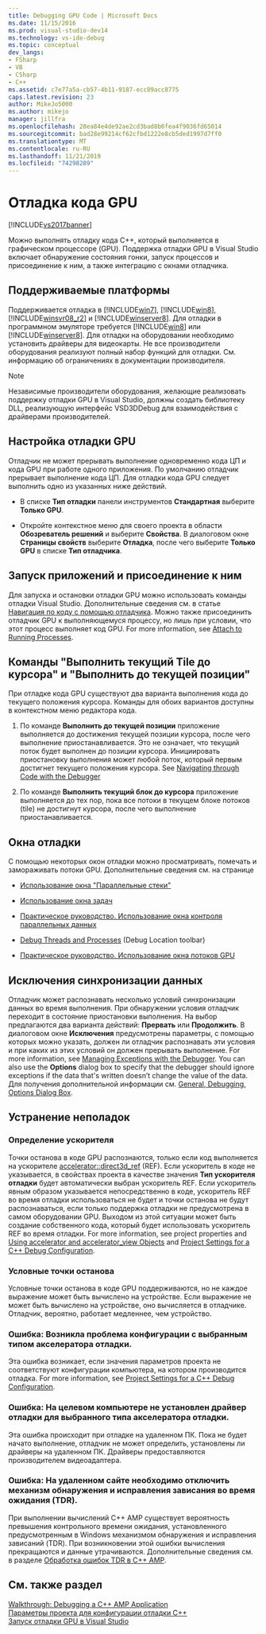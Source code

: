 ```yaml
---
title: Debugging GPU Code | Microsoft Docs
ms.date: 11/15/2016
ms.prod: visual-studio-dev14
ms.technology: vs-ide-debug
ms.topic: conceptual
dev_langs:
- FSharp
- VB
- CSharp
- C++
ms.assetid: c7e77a5a-cb57-4b11-9187-ecc89acc8775
caps.latest.revision: 23
author: MikeJo5000
ms.author: mikejo
manager: jillfra
ms.openlocfilehash: 28ea84e4de92ae2cd3bad8b6fea4f9036fd65014
ms.sourcegitcommit: bad28e99214cf62cfbd1222e8cb5ded1997d7ff0
ms.translationtype: MT
ms.contentlocale: ru-RU
ms.lasthandoff: 11/21/2019
ms.locfileid: "74298289"
---
```

# <a name="debugging-gpu-code"></a>Отладка кода GPU
[!INCLUDE[vs2017banner](../includes/vs2017banner.md)]

Можно выполнять отладку кода C++, который выполняется в графическом процессоре (GPU). Поддержка отладки GPU в Visual Studio включает обнаружение состояния гонки, запуск процессов и присоединение к ним, а также интеграцию с окнами отладчика.  
  
## <a name="supported-platforms"></a>Поддерживаемые платформы  
 Поддерживается отладка в [!INCLUDE[win7](../includes/win7-md.md)], [!INCLUDE[win8](../includes/win8-md.md)], [!INCLUDE[winsvr08_r2](../includes/winsvr08-r2-md.md)] и [!INCLUDE[winserver8](../includes/winserver8-md.md)]. Для отладки в программном эмуляторе требуется [!INCLUDE[win8](../includes/win8-md.md)] или [!INCLUDE[winserver8](../includes/winserver8-md.md)]. Для отладки на оборудовании необходимо установить драйверы для видеокарты. Не все производители оборудования реализуют полный набор функций для отладки. См. информацию об ограничениях в документации производителя.  
  
> [!NOTE]
> Независимые производители оборудования, желающие реализовать поддержку отладки GPU в Visual Studio, должны создать библиотеку DLL, реализующую интерфейс VSD3DDebug для взаимодействия с драйверами производителей.  
  
## <a name="configuring-gpu-debugging"></a>Настройка отладки GPU  
 Отладчик не может прерывать выполнение одновременно кода ЦП и кода GPU при работе одного приложения. По умолчанию отладчик прерывает выполнение кода ЦП. Для отладки кода GPU следует выполнить одно из указанных ниже действий.  
  
- В списке **Тип отладки** панели инструментов **Стандартная** выберите **Только GPU**.  
  
- Откройте контекстное меню для своего проекта в области **Обозреватель решений** и выберите **Свойства**. В диалоговом окне **Страницы свойств** выберите **Отладка**, после чего выберите **Только GPU** в списке **Тип отладчика**.  
  
## <a name="launching-and-attaching-to-applications"></a>Запуск приложений и присоединение к ним  
 Для запуска и остановки отладки GPU можно использовать команды отладки Visual Studio. Дополнительные сведения см. в статье [Навигация по коду с помощью отладчика](../debugger/navigating-through-code-with-the-debugger.md). Можно также присоединить отладчик GPU к выполняющемуся процессу, но лишь при условии, что этот процесс выполняет код GPU. For more information, see [Attach to Running Processes](../debugger/attach-to-running-processes-with-the-visual-studio-debugger.md).  
  
## <a name="run-current-tile-to-cursor-and-run-to-cursor"></a>Команды "Выполнить текущий Tile до курсора" и "Выполнить до текущей позиции"  
 При отладке кода GPU существуют два варианта выполнения кода до текущего положения курсора. Команды для обоих вариантов доступны в контекстном меню редактора кода.  
  
1. По команде **Выполнить до текущей позиции** приложение выполняется до достижения текущей позиции курсора, после чего выполнение приостанавливается. Это не означает, что текущий поток будет выполнен до позиции курсора. Инициировать приостановку выполнения может любой поток, который первым достигнет текущего положения курсора. See [Navigating through Code with the Debugger](../debugger/navigating-through-code-with-the-debugger.md)  
  
2. По команде **Выполнить текущий блок до курсора** приложение выполняется до тех пор, пока все потоки в текущем блоке потоков (tile) не достигнут курсора, после чего выполнение приостанавливается.  
  
## <a name="debugging-windows"></a>Окна отладки  
 С помощью некоторых окон отладки можно просматривать, помечать и замораживать потоки GPU. Дополнительные сведения см. на странице  
  
- [Использование окна "Параллельные стеки"](../debugger/using-the-parallel-stacks-window.md)  
  
- [Использование окна задач](../debugger/using-the-tasks-window.md)  
  
- [Практическое руководство. Использование окна контроля параллельных данных](../debugger/how-to-use-the-parallel-watch-window.md)  
  
- [Debug Threads and Processes](../debugger/debug-threads-and-processes.md) (Debug Location toolbar)  
  
- [Практическое руководство. Использование окна потоков GPU](../debugger/how-to-use-the-gpu-threads-window.md)  
  
## <a name="data-synchronization-exceptions"></a>Исключения синхронизации данных  
 Отладчик может распознавать несколько условий синхронизации данных во время выполнения. При обнаружении условия отладчик переходит в состояние приостановки выполнения. На выбор предлагаются два варианта действий: **Прервать** или **Продолжить**. В диалоговом окне **Исключения** предусмотрены параметры, с помощью которых можно указать, должен ли отладчик распознавать эти условия и при каких из этих условий он должен прерывать выполнение. For more information, see [Managing Exceptions with the Debugger](../debugger/managing-exceptions-with-the-debugger.md). You can also use the **Options** dialog box to specify that the debugger should ignore exceptions if the data that's written doesn’t change the value of the data. Для получения дополнительной информации см. [General, Debugging, Options Dialog Box](../debugger/general-debugging-options-dialog-box.md).  
  
## <a name="troubleshooting"></a>Устранение неполадок  
  
### <a name="specifying-an-accelerator"></a>Определение ускорителя  
 Точки останова в коде GPU распознаются, только если код выполняется на ускорителе [accelerator::direct3d_ref](https://msdn.microsoft.com/library/a514b1a7-3b3f-4011-be6c-f7b0d9a42663) (REF). Если ускоритель в коде не указывается, в свойствах проекта в качестве значения **Тип ускорителя отладки** будет автоматически выбран ускоритель REF. Если ускоритель явным образом указывается непосредственно в коде, ускоритель REF во время отладки использоваться не будет и точки останова не будут распознаваться, если только поддержка отладки не предусмотрена в самом оборудовании GPU. Выходом из этой ситуации может быть создание собственного кода, который будет использовать ускоритель REF во время отладки. For more information, see project properties and [Using accelerator and accelerator_view Objects](https://msdn.microsoft.com/library/18f0dc66-8236-4420-9f46-1a14f2c3fba1) and [Project Settings for a C++ Debug Configuration](../debugger/project-settings-for-a-cpp-debug-configuration.md).  
  
### <a name="conditional-breakpoints"></a>Условные точки останова  
 Условные точки останова в коде GPU поддерживаются, но не каждое выражение может быть вычислено на устройстве. Если выражение не может быть вычислено на устройстве, оно вычисляется в отладчике. Отладчик, вероятно, работает медленнее, чем устройство.  
  
### <a name="error-there-is-a-configuration-issue-with-the-selected-debugging-accelerator-type"></a>Ошибка: Возникла проблема конфигурации с выбранным типом акселератора отладки.  
 Эта ошибка возникает, если значения параметров проекта не соответствуют конфигурации компьютера, на котором производится отладка. For more information, see [Project Settings for a C++ Debug Configuration](../debugger/project-settings-for-a-cpp-debug-configuration.md).  
  
### <a name="error-the-debug-driver-for-the-selected-debugging-accelerator-type-is-not-installed-on-the-target-machine"></a>Ошибка: На целевом компьютере не установлен драйвер отладки для выбранного типа акселератора отладки.  
 Эта ошибка происходит при отладке на удаленном ПК. Пока не будет начато выполнение, отладчик не может определить, установлены ли драйверы на удаленном ПК. Драйверы предоставляются производителем видеоадаптера.  
  
### <a name="error-timeout-detection-and-recovery-tdr-must-be-disabled-at-the-remote-site"></a>Ошибка: На удаленном сайте необходимо отключить механизм обнаружения и исправления зависания во время ожидания (TDR).  
 При выполнении вычислений C++ AMP существует вероятность превышения контрольного времени ожидания, установленного предусмотренным в Windows механизмом обнаружения и исправления зависаний (TDR). При возникновении этой ошибки вычисления прекращаются и данные утрачиваются. Дополнительные сведения см. в разделе [Обработка ошибок TDR в C++ AMP](https://go.microsoft.com/fwlink/p/?LinkId=249154).  
  
## <a name="see-also"></a>См. также раздел  
 [Walkthrough: Debugging a C++ AMP Application](https://msdn.microsoft.com/library/40e92ecc-f6ba-411c-960c-b3047b854fb5)   
 [Параметры проекта для конфигурации отладки C++](../debugger/project-settings-for-a-cpp-debug-configuration.md)   
 [Запуск отладки GPU в Visual Studio](https://go.microsoft.com/fwlink/p/?LinkId=255381)
